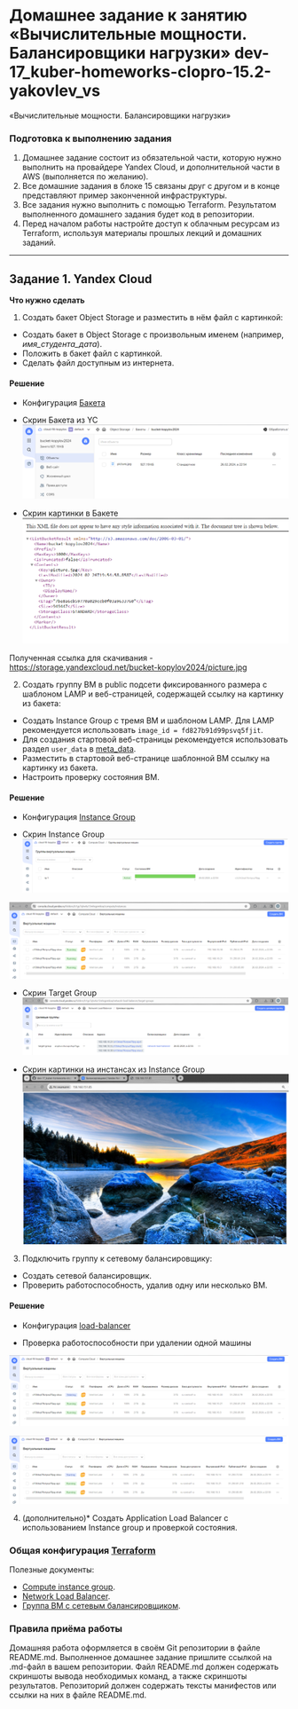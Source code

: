 # Домашнее задание к занятию «Вычислительные мощности. Балансировщики нагрузки» dev-17_kuber-homeworks-clopro-15.2-yakovlev_vs
«Вычислительные мощности. Балансировщики нагрузки»

### Подготовка к выполнению задания

1. Домашнее задание состоит из обязательной части, которую нужно выполнить на провайдере Yandex Cloud, и дополнительной части в AWS (выполняется по желанию). 
2. Все домашние задания в блоке 15 связаны друг с другом и в конце представляют пример законченной инфраструктуры.  
3. Все задания нужно выполнить с помощью Terraform. Результатом выполненного домашнего задания будет код в репозитории. 
4. Перед началом работы настройте доступ к облачным ресурсам из Terraform, используя материалы прошлых лекций и домашних заданий.

---
## Задание 1. Yandex Cloud 

**Что нужно сделать**

1. Создать бакет Object Storage и разместить в нём файл с картинкой:

 - Создать бакет в Object Storage с произвольным именем (например, _имя_студента_дата_).
 - Положить в бакет файл с картинкой.
 - Сделать файл доступным из интернета.

#### Решение

   - Конфигурация [Бакета](./terraform/backet.tf)  


   - Скрин Бакета из YC  
   ![](img/yc_backet.png)  


   - Скрин картинки в Бакете  
   ![](img/yc_backet_1.png)

Полученная ссылка для скачивания -  https://storage.yandexcloud.net/bucket-kopylov2024/picture.jpg

 
2. Создать группу ВМ в public подсети фиксированного размера с шаблоном LAMP и веб-страницей, содержащей ссылку на картинку из бакета:

 - Создать Instance Group с тремя ВМ и шаблоном LAMP. Для LAMP рекомендуется использовать `image_id = fd827b91d99psvq5fjit`.
 - Для создания стартовой веб-страницы рекомендуется использовать раздел `user_data` в [meta_data](https://cloud.yandex.ru/docs/compute/concepts/vm-metadata).
 - Разместить в стартовой веб-странице шаблонной ВМ ссылку на картинку из бакета.
 - Настроить проверку состояния ВМ.

#### Решение

   - Конфигурация [Instance Group](terraform/InstanceGroup.tf.tf)


   - Скрин Instance Group  
   ![](img/yc_ig_1.png)

   ![](img/yc_ig_2.png)

   - Скрин Target Group
   ![](img/yc_tg.png) 


   - Скрин картинки на инстансах из Instance Group 
   ![](img/yc_loadbal.png)


3. Подключить группу к сетевому балансировщику:

 - Создать сетевой балансировщик.
 - Проверить работоспособность, удалив одну или несколько ВМ.

#### Решение

- Конфигурация [load-balancer](terraform/loadbalancer.tf.tf)

- Проверка работоспособности при удалении одной машины

![](img/yc_lb_del.png)


![](img/yc_lb_start.png)


4. (дополнительно)* Создать Application Load Balancer с использованием Instance group и проверкой состояния.

### Общая конфигурация [Terraform](https://github.com/Valdem88/dev-17_kuber-homeworks-clopro-15.2-yakovlev_vs/tree/main/terraform)

Полезные документы:

- [Compute instance group](https://registry.terraform.io/providers/yandex-cloud/yandex/latest/docs/resources/compute_instance_group).
- [Network Load Balancer](https://registry.terraform.io/providers/yandex-cloud/yandex/latest/docs/resources/lb_network_load_balancer).
- [Группа ВМ с сетевым балансировщиком](https://cloud.yandex.ru/docs/compute/operations/instance-groups/create-with-balancer).


### Правила приёма работы

Домашняя работа оформляется в своём Git репозитории в файле README.md. Выполненное домашнее задание пришлите ссылкой на .md-файл в вашем репозитории.
Файл README.md должен содержать скриншоты вывода необходимых команд, а также скриншоты результатов.
Репозиторий должен содержать тексты манифестов или ссылки на них в файле README.md.
